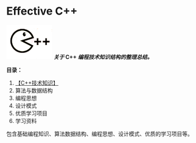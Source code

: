 # Effective C++

<p align="left">  
  <img  src="/Imgs/cpp02.png" width="120"  alt="logo"/>    <i><b>关于</b></i><b> C++ </b><i><b>编程技术知识结构的整理总结。</b></i>
</p>  
  
  
**目录：**
1. [【C++技术知识】](#basic)
2. 算法与数据结构
3. 编程思想
4. 设计模式
5. 优质学习项目
6. 学习资料


包含基础编程知识、算法数据结构、编程思想、设计模式、优质的学习项目等。
